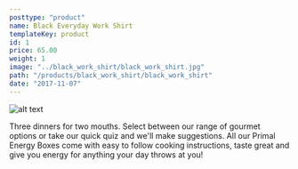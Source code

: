 ```yaml
---
posttype: "product"
name: Black Everyday Work Shirt
templateKey: product
id: 1
price: 65.00
weight: 1
image: "../black_work_shirt/black_work_shirt.jpg"
path: "/products/black_work_shirt/black_work_shirt"
date: "2017-11-07"
---
```


![alt text](/products/black_work_shirt/black_work_shirt.jpg)

Three dinners for two mouths. Select between our range of gourmet options or take our quick quiz and we'll make suggestions. All our Primal Energy Boxes come with easy to follow cooking instructions, taste great and give you energy for anything your day throws at you!
